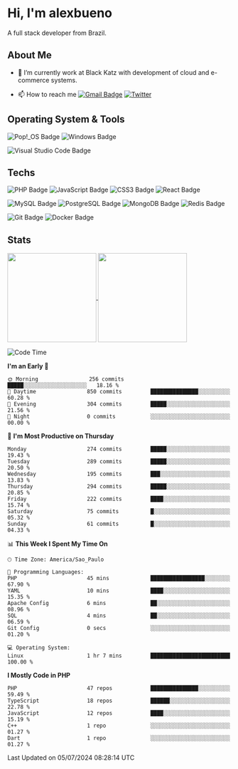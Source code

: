 # Hi, I'm alexbueno

A full stack developer from Brazil.

## About Me

- 🌱 I’m currently work at Black Katz with development of cloud and e-commerce systems.

- 📫 How to reach me [![Gmail Badge](https://img.shields.io/badge/-gmail-c14438?style=for-the-badge&logo=Gmail&logoColor=ffffff)](mailto:alexsandrofbueno@gmail.com) [![Twitter](https://img.shields.io/badge/twitter-1DA1F2.svg?style=for-the-badge&logo=twitter&logoColor=ffffff)](https://twitter.com/Alex_Bueno_7)

## Operating System & Tools

![Pop!_OS Badge](https://img.shields.io/badge/Pop!__OS-48B9C7?logo=popos&logoColor=fff&style=flat)
![Windows Badge](https://img.shields.io/badge/Windows-0078D6?logo=windows&logoColor=fff&style=flat)

![Visual Studio Code Badge](https://img.shields.io/badge/Visual%20Studio%20Code-007ACC?logo=visualstudiocode&logoColor=fff&style=flat)

## Techs

![PHP Badge](https://img.shields.io/badge/PHP-777BB4?logo=php&logoColor=fff&style=flat)
![JavaScript Badge](https://img.shields.io/badge/JavaScript-F7DF1E?logo=javascript&logoColor=000&style=flat)
![CSS3 Badge](https://img.shields.io/badge/CSS3-1572B6?logo=css3&logoColor=fff&style=flat)
![React Badge](https://img.shields.io/badge/React-61DAFB?logo=react&logoColor=000&style=flat)

![MySQL Badge](https://img.shields.io/badge/MySQL-4479A1?logo=mysql&logoColor=fff&style=flat)
![PostgreSQL Badge](https://img.shields.io/badge/PostgreSQL-4169E1?logo=postgresql&logoColor=fff&style=flat)
![MongoDB Badge](https://img.shields.io/badge/MongoDB-47A248?logo=mongodb&logoColor=fff&style=flat)
![Redis Badge](https://img.shields.io/badge/Redis-DC382D?logo=redis&logoColor=fff&style=flat)

![Git Badge](https://img.shields.io/badge/Git-F05032?logo=git&logoColor=fff&style=flat)
![Docker Badge](https://img.shields.io/badge/Docker-2496ED?logo=docker&logoColor=fff&style=flat)


## Stats

<a href="https://github.com/anuraghazra/github-readme-stats">
  <img height=200 align="center" src="https://github-readme-stats.vercel.app/api?username=alexbueno7&theme=dark" />
</a>
<a href="https://github.com/anuraghazra/convoychat">
  <img height=200 align="center" src="https://github-readme-stats.vercel.app/api/top-langs?username=alexbueno7&layout=compact&langs_count=8&card_width=320&theme=dark" />
</a>

<!--START_SECTION:waka-->
![Code Time](http://img.shields.io/badge/Code%20Time-1%2C003%20hrs%2038%20mins-blue)

**I'm an Early 🐤** 

```text
🌞 Morning                256 commits         █████░░░░░░░░░░░░░░░░░░░░   18.16 % 
🌆 Daytime                850 commits         ███████████████░░░░░░░░░░   60.28 % 
🌃 Evening                304 commits         █████░░░░░░░░░░░░░░░░░░░░   21.56 % 
🌙 Night                  0 commits           ░░░░░░░░░░░░░░░░░░░░░░░░░   00.00 % 
```
📅 **I'm Most Productive on Thursday** 

```text
Monday                   274 commits         █████░░░░░░░░░░░░░░░░░░░░   19.43 % 
Tuesday                  289 commits         █████░░░░░░░░░░░░░░░░░░░░   20.50 % 
Wednesday                195 commits         ███░░░░░░░░░░░░░░░░░░░░░░   13.83 % 
Thursday                 294 commits         █████░░░░░░░░░░░░░░░░░░░░   20.85 % 
Friday                   222 commits         ████░░░░░░░░░░░░░░░░░░░░░   15.74 % 
Saturday                 75 commits          █░░░░░░░░░░░░░░░░░░░░░░░░   05.32 % 
Sunday                   61 commits          █░░░░░░░░░░░░░░░░░░░░░░░░   04.33 % 
```


📊 **This Week I Spent My Time On** 

```text
🕑︎ Time Zone: America/Sao_Paulo

💬 Programming Languages: 
PHP                      45 mins             █████████████████░░░░░░░░   67.90 % 
YAML                     10 mins             ████░░░░░░░░░░░░░░░░░░░░░   15.35 % 
Apache Config            6 mins              ██░░░░░░░░░░░░░░░░░░░░░░░   08.96 % 
SQL                      4 mins              ██░░░░░░░░░░░░░░░░░░░░░░░   06.59 % 
Git Config               0 secs              ░░░░░░░░░░░░░░░░░░░░░░░░░   01.20 % 

💻 Operating System: 
Linux                    1 hr 7 mins         █████████████████████████   100.00 % 
```

**I Mostly Code in PHP** 

```text
PHP                      47 repos            ███████████████░░░░░░░░░░   59.49 % 
TypeScript               18 repos            ██████░░░░░░░░░░░░░░░░░░░   22.78 % 
JavaScript               12 repos            ████░░░░░░░░░░░░░░░░░░░░░   15.19 % 
C++                      1 repo              ░░░░░░░░░░░░░░░░░░░░░░░░░   01.27 % 
Dart                     1 repo              ░░░░░░░░░░░░░░░░░░░░░░░░░   01.27 % 
```




 Last Updated on 05/07/2024 08:28:14 UTC
<!--END_SECTION:waka-->
